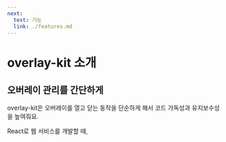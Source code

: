 ```yaml
---
next:
  text: 기능
  link: ./features.md
---
```


# overlay-kit 소개

## 오버레이 관리를 간단하게

overlay-kit은 오버레이를 열고 닫는 동작을 단순하게 해서 코드 가독성과 유지보수성을 높여줘요.

React로 웹 서비스를 개발할 때, <Dialog />, <Toast />, <Drawer />와 같은 오버레이를 자주 사용하죠. 하지만 이러한 오버레이를 관리하는 것은 생각보다 어렵습니다. 다이얼로그 열기 예시를 같이 살펴볼게요.

```tsx
import { useState } from 'react';

function MyPage() {
  const [isOpen, setIsOpen] = useState(false);

  /* 다른 Hook 호출 ... */

  return (
    <>
      {/* 다른 컴포넌트 ... */}
      <Button
        onClick={() => {
          setIsOpen(true);
        }}
      >
        Open
      </Button>
      {/* 다른 컴포넌트... */}
      <Dialog
        open={isOpen}
        onClose={() => {
          setIsOpen(false);
        }}
      />
    </>
  );
}
```

몇 가지 문제가 보여요. 먼저 보일러플레이트 코드가 많고, React의 Hook 규칙때문에 코드의 흐름이 잘 보이지 않아요.

`isOpen` 상태를 선언하는 곳과, 그 상태를 바꾸는 `onClick`, 그리고 그 상태에 따라서 렌더링하는 `<Dialog />` 컴포넌트가 멀리 떨어져 있어요.
코드의 응집도가 떨어지는 것이죠.

## 해결책

overlay-kit을 사용하면 오버레이를 선언적이고 쉽게 관리할 수 있어요. 예를 들어서, 앞선 다이얼로그 관리를 아래와 같이 단순하게 할 수 있어요.

```tsx
import { overlay } from 'overlay-kit';

function MyPage() {
  /* 다른 Hook 호출 ... */

  return (
    <>
      {/* 다른 컴포넌트... */}
      <Button
        onClick={() => {
          overlay.open(({ isOpen, close }) => {
            return <Dialog open={isOpen} onClose={close} />;
          });
        }}
      >
        열기
      </Button>
    </>
  );
}
```

이렇게 코드를 작성하면 보일러플레이트 코드를 크게 줄일 수 있어요. `isOpen` 이라고 하는 상태를 더 이상 손으로 관리하지 않아도 되거든요.
또한, 버튼을 클릭하면 오버레이가 열린다라고 하는 코드의 흐름이 한 눈에 들어와요. 코드의 응집성이 올라가고, 훨씬 직관적으로 읽을 수 있죠.

